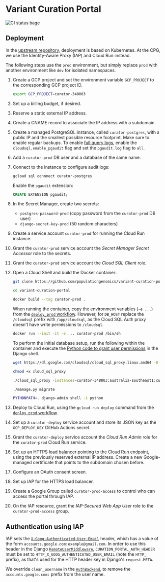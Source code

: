 # Variant Curation Portal

![CI status bage](https://github.com/populationgenomics/variant-curation-portal/workflows/CI/badge.svg)

## Deployment

In the [upstream repository](https://github.com/macarthur-lab/lof-curation-portal-env), deployment is based on Kubernetes. At the CPG, we use the Identity-Aware Proxy (IAP) and Cloud Run instead.

The following steps use the `prod` environment, but simply replace `prod` with another environment like `dev` for isolated namespaces.

1. Create a GCP project and set the environment variable `GCP_PROJECT` to the corresponding GCP project ID.

    ```sh
    export GCP_PROJECT=curator-348003
    ```

1. Set up a billing budget, if desired.
1. Reserve a static external IP address.
1. Create a CNAME record to associate the IP address with a subdomain.
1. Create a managed PostgreSQL instance, called `curator-postgres`, with a public IP and the smallest possible resource footprint. Make sure to enable regular backups. To enable [full query logs](https://cloud.google.com/sql/docs/postgres/pg-audit), enable the `cloudsql.enable_pgaudit` flag and set the `pgaudit.log` flag to `all`.
1. Add a `curator-prod` DB user and a database of the same name.
1. Connect to the instance to configure audit logs:

    ```sh
    gcloud sql connnect curator-postgres
    ```

    Enable the `pgaudit` extension:

    ```sql
    CREATE EXTENSION pgaudit;
    ```

1. In the Secret Manager, create two secrets:
    - `postgres-password-prod` (copy password from the `curator-prod` DB user)
    - `django-secret-key-prod` (50 random characters)
1. Create a service account `curator-prod` for running the Cloud Run instance.
1. Grant the `curator-prod` service account the *Secret Manager Secret Accessor* role to the secrets.
1. Grant the `curator-prod` service account the *Cloud SQL Client* role.
1. Open a Cloud Shell and build the Docker container:

    ```sh
    git clone https://github.com/populationgenomics/variant-curation-portal.git

    cd variant-curation-portal

    docker build --tag curator-prod .
    ```

    When running the container, copy the environment variables (`-e ...`) from the [`deploy_prod` workflow](.github/workflows/deploy_prod.yaml). However, for `DB_HOST` replace the `/cloudsql` prefix with `/app/cloudsql`, as the Cloud SQL Auth proxy doesn't have write permissions to `/cloudsql`.

    ```sh
    docker run --init -it -e ... curator-prod /bin/sh
    ```

    To perform the initial database setup, run the following within the container and execute the [Python code to grant user permissions](https://github.com/macarthur-lab/variant-curation-portal/blob/main/docs/permissions.md#granting-permissions) in the Django shell.

    ```sh
    wget https://dl.google.com/cloudsql/cloud_sql_proxy.linux.amd64 -O cloud_sql_proxy

    chmod +x cloud_sql_proxy

    ./cloud_sql_proxy -instances=curator-348003:australia-southeast1:curator-postgres -dir=/app/cloudsql &

    ./manage.py migrate

    PYTHONPATH=. django-admin shell -i python
    ```

1. Deploy to Cloud Run, using the `gcloud run deploy` command from the [`deploy_prod` workflow](.github/workflows/deploy_prod.yaml).
1. Set up a `curator-deploy` service account and store its JSON key as the `GCP_DEPLOY_KEY` GitHub Actions secret.
1. Grant the `curator-deploy` service account the *Cloud Run Admin* role for the `curator-prod` Cloud Run service.
1. Set up an HTTPS load balancer pointing to the Cloud Run endpoint, using the previously reserved external IP address. Create a new Google-managed certificate that points to the subdomain chosen before.
1. Configure an OAuth consent screen.
1. Set up IAP for the HTTPS load balancer.
1. Create a Google Group called `curator-prod-access` to control who can access the portal through IAP.
1. On the IAP resource, grant the *IAP-Secured Web App User* role to the `curator-prod-access` group.

## Authentication using IAP

IAP sets the [`X-Goog-Authenticated-User-Email`](https://cloud.google.com/iap/docs/identity-howto#getting_the_users_identity_with_signed_headers) header, which has a value of the form `accounts.google.com:example@gmail.com`. In order to use this header in the Django [`RemoteUserMiddleware`](https://docs.djangoproject.com/en/4.0/howto/auth-remote-user/), `CURATION_PORTAL_AUTH_HEADER` must be set to `HTTP_X_GOOG_AUTHENTICATED_USER_EMAIL` (note the `HTTP_` prefix), as that's used for the HTTP header key in Django's `request.META`.

We override `clean_username` in the [`AuthBackend`](curation_portal/auth.py), to remove the `accounts.google.com:` prefix from the user name.
